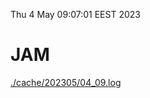 Thu  4 May 09:07:01 EEST 2023
# JAM
<a href='./cache/202305/04_09.log'>./cache/202305/04_09.log</a>
